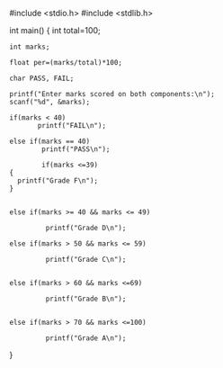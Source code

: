 #include <stdio.h>
#include <stdlib.h>

int main()
{
    int total=100;

    int marks;

    float per=(marks/total)*100;

    char PASS, FAIL;

    printf("Enter marks scored on both components:\n");
    scanf("%d", &marks);

    if(marks < 40)
           printf("FAIL\n");

    else if(marks == 40)
            printf("PASS\n");

            if(marks <=39)
    {
      printf("Grade F\n");
    }


    else if(marks >= 40 && marks <= 49)

             printf("Grade D\n");

    else if(marks > 50 && marks <= 59)

             printf("Grade C\n");


    else if(marks > 60 && marks <=69)

             printf("Grade B\n");


    else if(marks > 70 && marks <=100)

             printf("Grade A\n");

}
